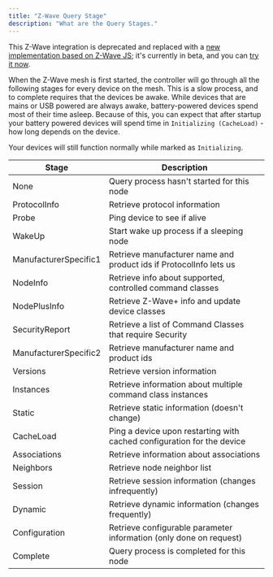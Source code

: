 ```yaml
---
title: "Z-Wave Query Stage"
description: "What are the Query Stages."
---
```


<div class='note'>

This Z-Wave integration is deprecated and replaced with a [new implementation based on Z-Wave JS](/integrations/zwave_js); it's currently in beta, and you can [try it now](/integrations/zwave_js/).

</div>

When the Z-Wave mesh is first started, the controller will go through all the following stages for every device on the mesh. This is a slow process, and to complete requires that the devices be awake. While devices that are mains or USB powered are always awake, battery-powered devices spend most of their time asleep. Because of this, you can expect that after startup your battery powered devices will spend time in `Initializing (CacheLoad)` - how long depends on the device.

Your devices will still function normally while marked as `Initializing`.

| Stage                 | Description                                                            |
| --------------------- | ---------------------------------------------------------------------- |
| None                  | Query process hasn't started for this node                             |
| ProtocolInfo          | Retrieve protocol information                                          |
| Probe                 | Ping device to see if alive                                            |
| WakeUp                | Start wake up process if a sleeping node                               |
| ManufacturerSpecific1 | Retrieve manufacturer name and product ids if ProtocolInfo lets us     |
| NodeInfo              | Retrieve info about supported, controlled command classes              |
| NodePlusInfo          | Retrieve Z-Wave+ info and update device classes                        |
| SecurityReport        | Retrieve a list of Command Classes that require Security               |
| ManufacturerSpecific2 | Retrieve manufacturer name and product ids                             |
| Versions              | Retrieve version information                                           |
| Instances             | Retrieve information about multiple command class instances            |
| Static                | Retrieve static information (doesn't change)                           |
| CacheLoad             | Ping a device upon restarting with cached configuration for the device |
| Associations          | Retrieve information about associations                                |
| Neighbors             | Retrieve node neighbor list                                            |
| Session               | Retrieve session information (changes infrequently)                    |
| Dynamic               | Retrieve dynamic information (changes frequently)                      |
| Configuration         | Retrieve configurable parameter information (only done on request)     |
| Complete              | Query process is completed for this node                               |
